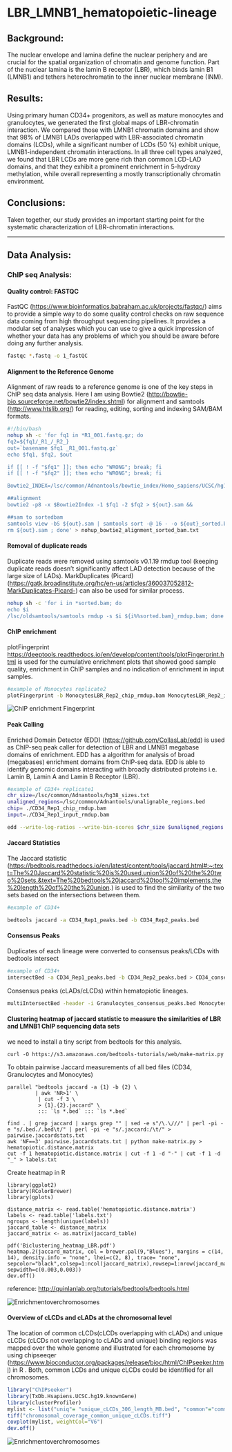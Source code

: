 # LBR_LMNB1_hematopoietic-lineage

## Background: 
The nuclear envelope and lamina define the nuclear periphery and are crucial for the spatial organization of chromatin and genome function. Part of the nuclear lamina is the lamin B receptor (LBR), which binds lamin B1 (LMNB1) and tethers heterochromatin to the inner nuclear membrane (INM).

## Results:
Using primary human CD34+ progenitors, as well as mature monocytes and granulocytes, we generated the first global maps of LBR-chromatin interaction. We compared those with LMNB1 chromatin domains and show that 98% of LMNB1 LADs overlapped with LBR-associated chromatin domains (LCDs), while a significant number of LCDs (50 %) exhibit unique, LMNB1-independent chromatin interactions. In all three cell types analyzed, we found that LBR LCDs are more gene rich than common LCD-LAD domains, and that they exhibit a prominent enrichment in 5-hydroxy methylation, while overall representing a mostly transcriptionally chromatin environment.   

## Conclusions:
Taken together, our study provides an important starting point for the systematic characterization of LBR-chromatin interactions.

----------------------------------

## Data Analysis:

### ChIP seq Analysis:

#### Quality control: FASTQC

FastQC (https://www.bioinformatics.babraham.ac.uk/projects/fastqc/) aims to provide a simple way to do some quality control checks on raw sequence data coming from high throughput sequencing pipelines. It provides a modular set of analyses which you can use to give a quick impression of whether your data has any problems of which you should be aware before doing any further analysis.

```bash
fastqc *.fastq -o 1_fastQC
```

#### Alignment to the Reference Genome
Alignment of raw reads to a reference genome is one of the key steps in ChIP seq data analysis. Here I am using Bowtie2 (http://bowtie-bio.sourceforge.net/bowtie2/index.shtml) for alignment and samtools (http://www.htslib.org/) for reading, editing, sorting and indexing SAM/BAM formats. 

```bash
#!/bin/bash
nohup sh -c 'for fq1 in *R1_001.fastq.gz; do
fq2=${fq1/_R1_/_R2_}
out=`basename $fq1 _R1_001.fastq.gz`
echo $fq1, $fq2, $out

if [[ ! -f "$fq1" ]]; then echo "WRONG"; break; fi
if [[ ! -f "$fq2" ]]; then echo "WRONG"; break; fi

Bowtie2_INDEX=/lsc/common/Adnantools/bowtie_index/Homo_sapiens/UCSC/hg19/Sequence/Bowtie2Index/genome

##alignment
bowtie2 -p8 -x $Bowtie2Index -1 $fq1 -2 $fq2 > ${out}.sam &&

##sam to sortedbam
samtools view -bS ${out}.sam | samtools sort -@ 16 - -o ${out}_sorted.bam 
rm ${out}.sam ; done' > nohup_bowtie2_alignment_sorted_bam.txt
```

#### Removal of duplicate reads

Duplicate reads were removed using samtools v0.1.19 rmdup tool (keeping duplicate reads doesn’t significantly affect LAD detection because of the large size of LADs). MarkDuplicates (Picard) (https://gatk.broadinstitute.org/hc/en-us/articles/360037052812-MarkDuplicates-Picard-) can also be used for similar process.
```bash
nohup sh -c 'for i in *sorted.bam; do
echo $i
/lsc/oldsamtools/samtools rmdup -s $i ${i%%sorted.bam}_rmdup.bam; done' > nohup_BAM_to_rmdupBAM.txt 
```

#### ChIP enrichment

plotFingerprint https://deeptools.readthedocs.io/en/develop/content/tools/plotFingerprint.html is used for the cumulative enrichment plots that showed good sample quality, enrichment in ChIP samples and no indication of enrichment in input samples.

```bash
#example of Monocytes replicate2
plotFingerprint -b MonocytesLBR_Rep2_chip_rmdup.bam MonocytesLBR_Rep2_input_rmdup.bam-plot MonocytesLBR_rep2_ChIP_enrichment_fingerprint.png
```

![ChIP enrichment Fingerprint](https://github.com/Adnanhashim/LBR_LMNB1_hematopoietic-lineages/blob/master/Screenshot%202020-07-31%2011.36.22.png)

#### Peak Calling

Enriched Domain Detector (EDD) (https://github.com/CollasLab/edd) is used as ChIP-seq peak caller for detection of LBR and LMNB1 megabase domains of enrichment. EDD has a algorithm for analysis of broad (megabases) enrichment domains from ChIP-seq data. EDD is able to identify genomic domains interacting with broadly distributed proteins i.e. Lamin B, Lamin A and Lamin B Receptor (LBR).

```bash
#example of CD34+ replicate1
chr_size=/lsc/common/Adnantools/hg38_sizes.txt
unaligned_regions=/lsc/common/Adnantools/unalignable_regions.bed 
chip= ./CD34_Rep1_chip_rmdup.bam
input=./CD34_Rep1_input_rmdup.bam

edd --write-log-ratios --write-bin-scores $chr_size $unaligned_regions $chip $input outputDir
```

#### Jaccard Statistics

The Jaccard statistic (https://bedtools.readthedocs.io/en/latest/content/tools/jaccard.html#:~:text=The%20Jaccard%20statistic%20is%20used,union%20of%20the%20two%20sets.&text=The%20bedtools%20jaccard%20tool%20implements,the%20length%20of%20the%20union.) is used to find the similarity of the two sets based on the intersections between them.

```bash
#example of CD34+ 

bedtools jaccard -a CD34_Rep1_peaks.bed -b CD34_Rep2_peaks.bed 
```

#### Consensus Peaks

Duplicates of each lineage were converted to consensus peaks/LCDs with bedtools intersect 

```bash
#example of CD34+ 
intersectBed -a CD34_Rep1_peaks.bed -b CD34_Rep2_peaks.bed > CD34_consensus_peaks.bed
```

Consensus peaks (cLADs/cLCDs) within hematopiotic lineages.

```bash
multiIntersectBed -header -i Granulocytes_consensus_peaks.bed Monocytes_consensus_peaks.bed CD34_consensus_peaks.bed -names Granulocytes Monocytes CD34 -empty -g /lsc/common/adnantools/hg19_sizes.txt  > multiintersect_consenus_all_with_empty.bed
```

#### Clustering heatmap of jaccard statistic to measure the similarities of LBR and LMNB1 ChIP sequencing data sets

we need to install a tiny script from bedtools for this analysis.
```
curl -O https://s3.amazonaws.com/bedtools-tutorials/web/make-matrix.py
```
To obtain pairwise Jaccard measurements of all bed files (CD34, Granulocytes and Monocytes)

```
parallel "bedtools jaccard -a {1} -b {2} \
         | awk 'NR>1' \
          | cut -f 3 \
          > {1}.{2}.jaccard" \
          ::: `ls *.bed` ::: `ls *.bed`
          
find . | grep jaccard | xargs grep "" | sed -e s"/\.\///" | perl -pi -e "s/.bed./.bed\t/" | perl -pi -e "s/.jaccard:/\t/" > pairwise.jaccardstats.txt
awk 'NF==3' pairwise.jaccardstats.txt | python make-matrix.py > hematopiotic.distance.matrix
cut -f 1 hematopiotic.distance.matrix | cut -f 1 -d "-" | cut -f 1 -d "_" > labels.txt

```

Create heatmap in R
```
library(ggplot2)
library(RColorBrewer)
library(gplots)

distance_matrix <- read.table('hematopiotic.distance.matrix')
labels <- read.table('labels.txt')
ngroups <- length(unique(labels))
jaccard_table <- distance_matrix
jaccard_matrix <- as.matrix(jaccard_table)

pdf('Biclustering_heatmap_LBR.pdf')
heatmap.2(jaccard_matrix, col = brewer.pal(9,"Blues"), margins = c(14, 14), density.info = "none", lhei=c(2, 8), trace= "none", sepcolor="black",colsep=1:ncol(jaccard_matrix),rowsep=1:nrow(jaccard_matrix), sepwidth=c(0.003,0.003))
dev.off()
```
reference: http://quinlanlab.org/tutorials/bedtools/bedtools.html

![Enrichmentoverchromosomes](https://github.com/Adnanhashim/LBR_LMNB1_hematopoietic-lineages/blob/master/Biclustering_heatmap_LBR.png)


#### Overview of cLCDs and cLADs at the chromosomal level

The location of common cLCDs(cLCDs overlapping with cLADs) and unique cLCDs (cLCDs not overlapping to cLADs and unique) binding regions was mapped over the whole genome and illustrated for each chromosome by using chipseeqer (https://www.bioconductor.org/packages/release/bioc/html/ChIPseeker.html) in R . Both, common LCDs and unique cLCDs could be identified for all chromosomes. 

```R
library("ChIPseeker")
library(TxDb.Hsapiens.UCSC.hg19.knownGene)
library(clusterProfiler)
mylist <- list("uniq"= "unique_cLCDs_306_length_MB.bed", "common"="common_cLCDs_cLADs_311_length_MB.bed")
tiff("chromosomal_coverage_common_unique_cLCDs.tiff")
covplot(mylist, weightCol="V6")
dev.off()
```

![Enrichmentoverchromosomes](https://github.com/Adnanhashim/LBR_LMNB1_hematopoietic-lineages/blob/master/LMNB1_LBR_Figure_3_temp.png)


